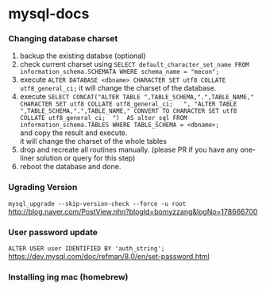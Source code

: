 # mysql-docs


### Changing database charset
1. backup the existing databse (optional)
2. check current charset using `SELECT default_character_set_name FROM information_schema.SCHEMATA
WHERE schema_name = "mecon";`
3. execute `ALTER DATABASE <dbname> CHARACTER SET utf8 COLLATE utf8_general_ci;`
it will change the charset of the database.
4. execute `SELECT CONCAT("ALTER TABLE ",TABLE_SCHEMA,".",TABLE_NAME," CHARACTER SET utf8 COLLATE utf8_general_ci;   ",
    "ALTER TABLE ",TABLE_SCHEMA,".",TABLE_NAME," CONVERT TO CHARACTER SET utf8 COLLATE utf8_general_ci;  ") 
    AS alter_sql
FROM information_schema.TABLES
WHERE TABLE_SCHEMA = <dbname>;`  
and copy the result and execute.  
it will change the charset of the whole tables
5. drop and recreate all routines manually. (please PR if you have any one-liner solution or query for this step)
6. reboot the database and done.

### Ugrading Version
`mysql_upgrade --skip-version-check --force -u root` 
http://blog.naver.com/PostView.nhn?blogId=bomyzzang&logNo=178666700

### User password update
`ALTER USER user IDENTIFIED BY 'auth_string';`    
https://dev.mysql.com/doc/refman/8.0/en/set-password.html

### Installing ing mac (homebrew)
